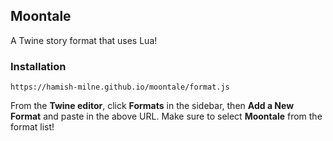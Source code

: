 ## Moontale

A Twine story format that uses Lua!

### Installation

```
https://hamish-milne.github.io/moontale/format.js
```

From the **Twine editor**, click **Formats** in the sidebar, then **Add a New Format** and paste in the above URL. Make sure to select **Moontale** from the format list!
